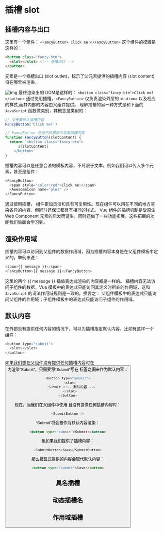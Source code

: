 # 插槽 slot

## 插槽内容与出口
这里有一个组件：
`<FancyButton> Click me!</FancyButton>`
这个组件的模版是这样的：
```html
<button class="fancy-btn">
  <slot></slot> <!-- 插槽出口 -->
</button>
```
<slot> 元素是一个插槽出口 (slot outlet)，标示了父元素提供的插槽内容 (slot content) 将在哪里被渲染。

![img](https://cn.vuejs.org/assets/slots.dbdaf1e8.png)
最终渲染出的 DOM是这样的：
`<button class="fancy-btn">Click me!</button>`
通过使用插槽，`<FancyButton>` 仅负责渲染外层的 `<button>` 以及相应的样式,而其内部的内容由父组件提供。
理解插槽的另一种方式是和下面的 `JavaScript` 函数做类别，其概念是类似的：
```js
// 父元素传入插槽内容
FancyButton('Click me!')

// FancyButton 在自己的模板中渲染插槽内容
function FancyButton(slotContent) {
  return `<button class="fancy-btn">
      ${slotContent}
    </button>`
}
```
插槽内容可以是任意合法的模板内容，不局限于文本。例如我们可以传入多个元素，甚至是组件：
```js
<FancyButton>
  <span style="color:red">Click me!</span>
  <AwesomeIcon name="plus" />
</FancyButton>
```
通过使用插槽，<FancyButton> 组件更加灵活和具有可复用性。现在组件可以用在不同的地方渲染各异的内容，但同时还保证都具有相同的样式。
Vue 组件的插槽机制是受原生 Web Component <slot> 元素的启发而诞生，同时还做了一些功能拓展，这些拓展的功能我们后面会学习到。
## 渲染作用域
插槽内容可以访问到父组件的数据作用域，因为插槽内容本身是在父组件模板中定义的。举例来说：
```js
<span>{{ message }}</span>
<FancyButton>{{ message }}</FancyButton>
```
这里的两个 {{ message }} 插值表达式渲染的内容都是一样的。
插槽内容无法访问子组件的数据。Vue 模板中的表达式只能访问其定义时所处的作用域，这和 `JavaScript` 的词法作用域规则是一致的。换言之：
父组件模板中的表达式只能访问父组件的作用域；子组件模板中的表达式只能访问子组件的作用域。
## 默认内容
在外部没有提供任何内容的情况下，可以为插槽指定默认内容。比如有这样一个 <SubmitButton> 组件：

```js
<button type="submit">
  <slot></slot>
</button>
```
如果我们想在父组件没有提供任何插槽内容时在 <button> 内渲染“Submit”，只需要将“Submit”写在 <slot> 标签之间来作为默认内容：

```js
<button type="submit">
  <slot>
    Submit <!-- 默认内容 -->
  </slot>
</button>
```
现在，当我们在父组件中使用 <SubmitButton> 且没有提供任何插槽内容时：

```js
<SubmitButton />
```
“Submit”将会被作为默认内容渲染：

```html
<button type="submit">Submit</button>
```
但如果我们提供了插槽内容：

```js
<SubmitButton>Save</SubmitButton>
```
那么被显式提供的内容会取代默认内容：

```html
<button type="submit">Save</button>
```
## 具名插槽

## 动态插槽名

## 作用域插槽
